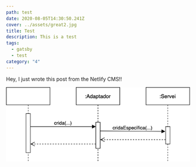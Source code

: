 ```yaml
---
path: test
date: 2020-08-05T14:30:50.241Z
cover: ../assets/great2.jpg
title: Test
description: This is a test
tags:
  - gatsby
  - test
category: "4"
---
```

Hey, I just wrote this post from the Netlify CMS!!

![](../assets/adapter-pattern.png "Adapter pattern")